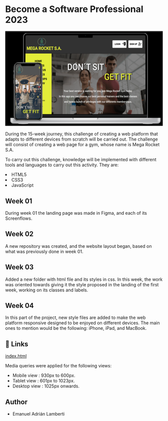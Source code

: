 
# Become a Software Professional 2023

![Image text](https://github.com/Emanuel-Lamberti/BaSP-M2023/blob/master/Assets/image.png)

During the 15-week journey, this challenge of creating a web platform that adapts to different devices from scratch will be carried out.
The challenge will consist of creating a web page for a gym, whose name is Mega Rocket S.A.

To carry out this challenge, knowledge will be implemented with different tools and languages ​​to carry out this activity.
They are:
<li>HTML5</li>
<li>CSS3</li>
<li>JavaScript</li>

## Week 01
During week 01 the landing page was made in Figma, and each of its Screenflows.

## Week 02
A new repository was created, and the website layout began, based on what was previously done in week 01.

## Week 03
Added a new folder with html file and its styles in css. 
In this week, the work was oriented towards giving it the style proposed in the landing of the first week, working on its classes and labels.

## Week 04
In this part of the project, new style files are added to make the web platform responsive designed to be enjoyed on different devices. The main ones to mention would be the following: iPhone, iPad, and MacBook.

## 🔗 Links
[index.html](https://emanuel-lamberti.github.io/BaSP-M2023/Week-04/index.html)

Media queries were applied for the following views:
<ul>
    <li>Mobile view : 930px to 600px.</li>
    <li>Tablet view : 601px to 1023px.</li>
    <li>Desktop view : 1025px onwards.</li>
</ul>

## Author
- Emanuel Adrián Lamberti